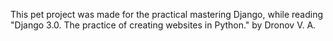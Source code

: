 This pet project was made for the practical mastering Django, while reading "Django 3.0. The practice of creating websites in Python." by Dronov V. A.

